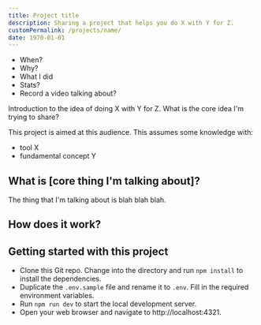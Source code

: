 ```yaml
---
title: Project title
description: Sharing a project that helps you do X with Y for Z.
customPermalink: /projects/name/
date: 1970-01-01
---
```


- When?
- Why?
- What I did
- Stats?
- Record a video talking about?

Introduction to the idea of doing X with Y for Z. What is the core idea I'm trying to share?

This project is aimed at this audience. This assumes some knowledge with:
- tool X 
- fundamental concept Y

## What is [core thing I'm talking about]?

The thing that I'm talking about is blah blah blah.

## How does it work?



## Getting started with this project

- Clone this Git repo. Change into the directory and run `npm install` to install the dependencies.
- Duplicate the `.env.sample` file and rename it to `.env`. Fill in the required environment variables.
- Run `npm run dev` to start the local development server.
- Open your web browser and navigate to http://localhost:4321.

